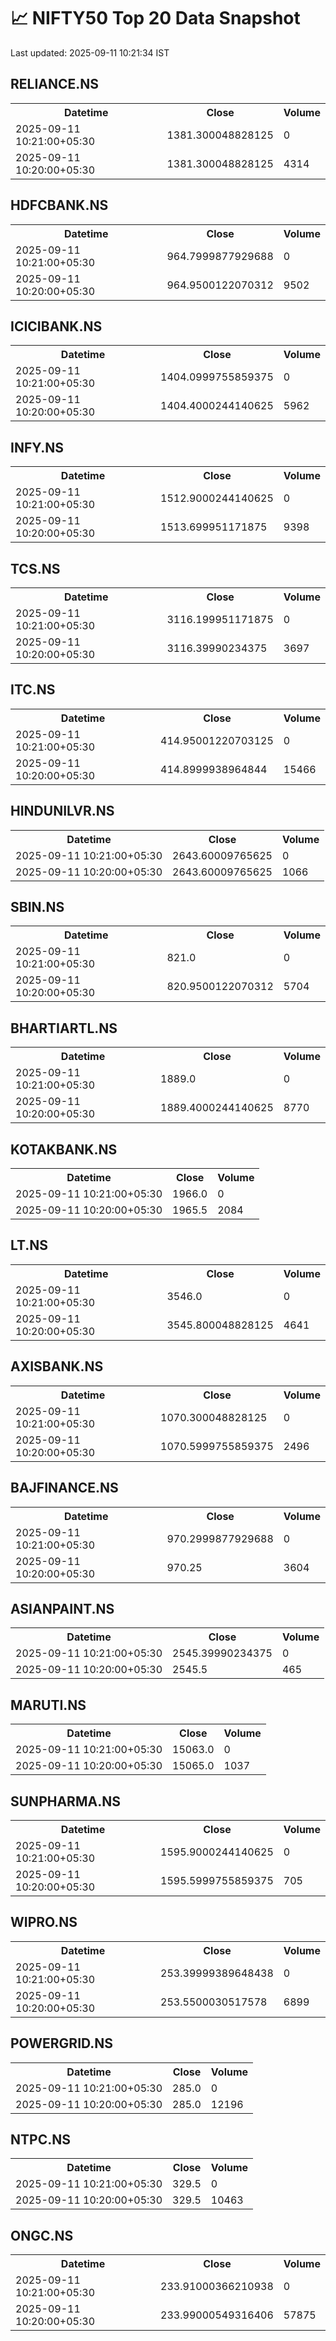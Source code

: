 # 📈 NIFTY50 Top 20 Data Snapshot

Last updated: 2025-09-11 10:21:34 IST

## RELIANCE.NS

<table>
  <tr><th>Datetime</th><th>Close</th><th>Volume</th></tr>
  <tr><td>2025-09-11 10:21:00+05:30</td><td>1381.300048828125</td><td>0</td></tr>
  <tr><td>2025-09-11 10:20:00+05:30</td><td>1381.300048828125</td><td>4314</td></tr>
</table>

## HDFCBANK.NS

<table>
  <tr><th>Datetime</th><th>Close</th><th>Volume</th></tr>
  <tr><td>2025-09-11 10:21:00+05:30</td><td>964.7999877929688</td><td>0</td></tr>
  <tr><td>2025-09-11 10:20:00+05:30</td><td>964.9500122070312</td><td>9502</td></tr>
</table>

## ICICIBANK.NS

<table>
  <tr><th>Datetime</th><th>Close</th><th>Volume</th></tr>
  <tr><td>2025-09-11 10:21:00+05:30</td><td>1404.0999755859375</td><td>0</td></tr>
  <tr><td>2025-09-11 10:20:00+05:30</td><td>1404.4000244140625</td><td>5962</td></tr>
</table>

## INFY.NS

<table>
  <tr><th>Datetime</th><th>Close</th><th>Volume</th></tr>
  <tr><td>2025-09-11 10:21:00+05:30</td><td>1512.9000244140625</td><td>0</td></tr>
  <tr><td>2025-09-11 10:20:00+05:30</td><td>1513.699951171875</td><td>9398</td></tr>
</table>

## TCS.NS

<table>
  <tr><th>Datetime</th><th>Close</th><th>Volume</th></tr>
  <tr><td>2025-09-11 10:21:00+05:30</td><td>3116.199951171875</td><td>0</td></tr>
  <tr><td>2025-09-11 10:20:00+05:30</td><td>3116.39990234375</td><td>3697</td></tr>
</table>

## ITC.NS

<table>
  <tr><th>Datetime</th><th>Close</th><th>Volume</th></tr>
  <tr><td>2025-09-11 10:21:00+05:30</td><td>414.95001220703125</td><td>0</td></tr>
  <tr><td>2025-09-11 10:20:00+05:30</td><td>414.8999938964844</td><td>15466</td></tr>
</table>

## HINDUNILVR.NS

<table>
  <tr><th>Datetime</th><th>Close</th><th>Volume</th></tr>
  <tr><td>2025-09-11 10:21:00+05:30</td><td>2643.60009765625</td><td>0</td></tr>
  <tr><td>2025-09-11 10:20:00+05:30</td><td>2643.60009765625</td><td>1066</td></tr>
</table>

## SBIN.NS

<table>
  <tr><th>Datetime</th><th>Close</th><th>Volume</th></tr>
  <tr><td>2025-09-11 10:21:00+05:30</td><td>821.0</td><td>0</td></tr>
  <tr><td>2025-09-11 10:20:00+05:30</td><td>820.9500122070312</td><td>5704</td></tr>
</table>

## BHARTIARTL.NS

<table>
  <tr><th>Datetime</th><th>Close</th><th>Volume</th></tr>
  <tr><td>2025-09-11 10:21:00+05:30</td><td>1889.0</td><td>0</td></tr>
  <tr><td>2025-09-11 10:20:00+05:30</td><td>1889.4000244140625</td><td>8770</td></tr>
</table>

## KOTAKBANK.NS

<table>
  <tr><th>Datetime</th><th>Close</th><th>Volume</th></tr>
  <tr><td>2025-09-11 10:21:00+05:30</td><td>1966.0</td><td>0</td></tr>
  <tr><td>2025-09-11 10:20:00+05:30</td><td>1965.5</td><td>2084</td></tr>
</table>

## LT.NS

<table>
  <tr><th>Datetime</th><th>Close</th><th>Volume</th></tr>
  <tr><td>2025-09-11 10:21:00+05:30</td><td>3546.0</td><td>0</td></tr>
  <tr><td>2025-09-11 10:20:00+05:30</td><td>3545.800048828125</td><td>4641</td></tr>
</table>

## AXISBANK.NS

<table>
  <tr><th>Datetime</th><th>Close</th><th>Volume</th></tr>
  <tr><td>2025-09-11 10:21:00+05:30</td><td>1070.300048828125</td><td>0</td></tr>
  <tr><td>2025-09-11 10:20:00+05:30</td><td>1070.5999755859375</td><td>2496</td></tr>
</table>

## BAJFINANCE.NS

<table>
  <tr><th>Datetime</th><th>Close</th><th>Volume</th></tr>
  <tr><td>2025-09-11 10:21:00+05:30</td><td>970.2999877929688</td><td>0</td></tr>
  <tr><td>2025-09-11 10:20:00+05:30</td><td>970.25</td><td>3604</td></tr>
</table>

## ASIANPAINT.NS

<table>
  <tr><th>Datetime</th><th>Close</th><th>Volume</th></tr>
  <tr><td>2025-09-11 10:21:00+05:30</td><td>2545.39990234375</td><td>0</td></tr>
  <tr><td>2025-09-11 10:20:00+05:30</td><td>2545.5</td><td>465</td></tr>
</table>

## MARUTI.NS

<table>
  <tr><th>Datetime</th><th>Close</th><th>Volume</th></tr>
  <tr><td>2025-09-11 10:21:00+05:30</td><td>15063.0</td><td>0</td></tr>
  <tr><td>2025-09-11 10:20:00+05:30</td><td>15065.0</td><td>1037</td></tr>
</table>

## SUNPHARMA.NS

<table>
  <tr><th>Datetime</th><th>Close</th><th>Volume</th></tr>
  <tr><td>2025-09-11 10:21:00+05:30</td><td>1595.9000244140625</td><td>0</td></tr>
  <tr><td>2025-09-11 10:20:00+05:30</td><td>1595.5999755859375</td><td>705</td></tr>
</table>

## WIPRO.NS

<table>
  <tr><th>Datetime</th><th>Close</th><th>Volume</th></tr>
  <tr><td>2025-09-11 10:21:00+05:30</td><td>253.39999389648438</td><td>0</td></tr>
  <tr><td>2025-09-11 10:20:00+05:30</td><td>253.5500030517578</td><td>6899</td></tr>
</table>

## POWERGRID.NS

<table>
  <tr><th>Datetime</th><th>Close</th><th>Volume</th></tr>
  <tr><td>2025-09-11 10:21:00+05:30</td><td>285.0</td><td>0</td></tr>
  <tr><td>2025-09-11 10:20:00+05:30</td><td>285.0</td><td>12196</td></tr>
</table>

## NTPC.NS

<table>
  <tr><th>Datetime</th><th>Close</th><th>Volume</th></tr>
  <tr><td>2025-09-11 10:21:00+05:30</td><td>329.5</td><td>0</td></tr>
  <tr><td>2025-09-11 10:20:00+05:30</td><td>329.5</td><td>10463</td></tr>
</table>

## ONGC.NS

<table>
  <tr><th>Datetime</th><th>Close</th><th>Volume</th></tr>
  <tr><td>2025-09-11 10:21:00+05:30</td><td>233.91000366210938</td><td>0</td></tr>
  <tr><td>2025-09-11 10:20:00+05:30</td><td>233.99000549316406</td><td>57875</td></tr>
</table>

